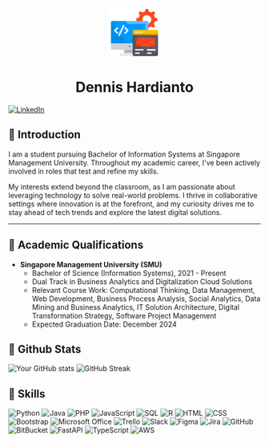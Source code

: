<div align="center">
    <img src="app-development.png" width="100">    
</div>

<div align="center">
    <h1>Dennis Hardianto</h1>
</div>




[![LinkedIn][linkedin-shield]][linkedin-url]

## 👋 Introduction

I am a student pursuing Bachelor of Information Systems at Singapore Management University. Throughout my academic career, I've been actively involved in roles that test and refine my skills.

My interests extend beyond the classroom, as I am passionate about leveraging technology to solve real-world problems. I thrive in collaborative settings where innovation is at the forefront, and my curiosity drives me to stay ahead of tech trends and explore the latest digital solutions.

---



## 📖 Academic Qualifications

- **Singapore Management University (SMU)**
  - Bachelor of Science (Information Systems), 2021 - Present
  - Dual Track in Business Analytics and Digitalization Cloud Solutions
  - Relevant Course Work: Computational Thinking, Data Management, Web Development, Business Process Analysis, Social Analytics, Data Mining and Business Analytics, IT Solution Architecture, Digital Transformation Strategy, Software Project Management
  - Expected Graduation Date: December 2024


## 📖 Github Stats

![Your GitHub stats](https://github-readme-stats.vercel.app/api?username=DennisH18&show_icons=true&theme=radical)
![GitHub Streak](https://github-readme-streak-stats.herokuapp.com/?user=DennisH18&theme=dark)


## 🔧 Skills

![Python](https://img.shields.io/badge/-Python-black?style=flat-square&logo=python)
![Java](https://img.shields.io/badge/-Java-E34A86?style=flat-square&logo=java)
![PHP](https://img.shields.io/badge/-PHP-777BB4?style=flat-square&logo=php)
![JavaScript](https://img.shields.io/badge/-JavaScript-black?style=flat-square&logo=javascript)
![SQL](https://img.shields.io/badge/-SQL-F29111?style=flat-square&logo=sql)
![R](https://img.shields.io/badge/-R-276DC3?style=flat-square&logo=r)
![HTML](https://img.shields.io/badge/-HTML-E34F26?style=flat-square&logo=html5)
![CSS](https://img.shields.io/badge/-CSS-1572B6?style=flat-square&logo=css3&logoColor=white)
![Bootstrap](https://img.shields.io/badge/-Bootstrap-563D7C?style=flat-square&logo=bootstrap)
![Microsoft Office](https://img.shields.io/badge/-Microsoft_Office-D83B01?style=flat-square&logo=microsoftoffice)
![Trello](https://img.shields.io/badge/-Trello-0052CC?style=flat-square&logo=trello)
![Slack](https://img.shields.io/badge/-Slack-4A154B?style=flat-square&logo=slack)
![Figma](https://img.shields.io/badge/-Figma-F24E1E?style=flat-square&logo=figma)
![Jira](https://img.shields.io/badge/-Jira-0052CC?style=flat-square&logo=jira)
![GitHub](https://img.shields.io/badge/-GitHub-181717?style=flat-square&logo=github)
![BitBucket](https://img.shields.io/badge/-BitBucket-0052CC?style=flat-square&logo=bitbucket)
![FastAPI](https://img.shields.io/badge/-FastAPI-009688?style=flat-square&logo=fastapi)
![TypeScript](https://img.shields.io/badge/-TypeScript-3178C6?style=flat-square&logo=typescript)
![AWS](https://img.shields.io/badge/-AWS-232F3E?style=flat-square&logo=amazonaws)

<!-- Links to your social media accounts -->

[linkedin-shield]: https://img.shields.io/badge/LinkedIn-blue.svg?style=flat-square&logo=linkedin&logoColor=white
[linkedin-url]: https://www.linkedin.com/in/dennis-hardianto-196729218/
